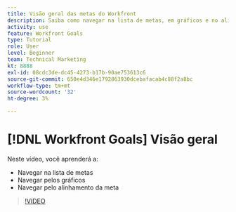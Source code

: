 ```yaml
---
title: Visão geral das metas do Workfront
description: Saiba como navegar na lista de metas, em gráficos e no alinhamento de metas.
activity: use
feature: Workfront Goals
type: Tutorial
role: User
level: Beginner
team: Technical Marketing
kt: 8888
exl-id: 08cdc3de-dc45-4273-b17b-90ae753613c6
source-git-commit: 650e4d346e1792863930dcebafacab4c88f2a8bc
workflow-type: tm+mt
source-wordcount: '32'
ht-degree: 3%

---
```


# [!DNL Workfront Goals] Visão geral

Neste vídeo, você aprenderá a:

* Navegar na lista de metas
* Navegar pelos gráficos
* Navegar pelo alinhamento da meta

>[!VIDEO](https://video.tv.adobe.com/v/335182/?quality=12&learn=on)
